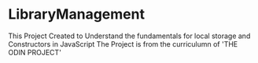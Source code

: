 # LibraryManagement
This Project Created to Understand the fundamentals for local storage and Constructors in JavaScript 
The Project is from the curriculumn of 'THE ODIN PROJECT'
